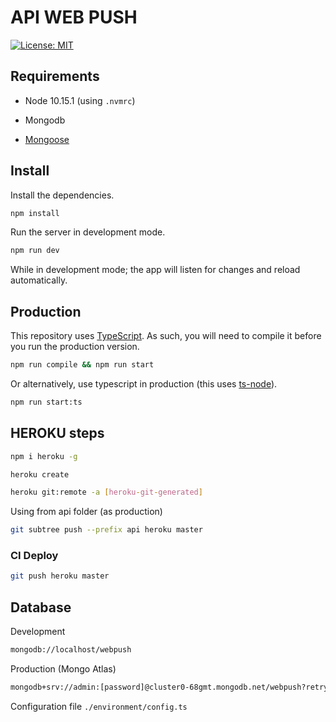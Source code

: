 # API WEB PUSH 

[![License: MIT](https://img.shields.io/badge/License-MIT-yellow.svg)](https://opensource.org/licenses/MIT)

## Requirements 

- Node 10.15.1 (using `.nvmrc`)

- Mongodb 

- [Mongoose](https://github.com/Automattic/mongoose)

## Install

Install the dependencies.

```sh
npm install
```

Run the server in development mode.

```sh
npm run dev
```

While in development mode; the app will listen for changes and reload automatically.

## Production

This repository uses [TypeScript](https://www.typescriptlang.org/). As such, you will need to compile it before you run the production version.

```sh
npm run compile && npm run start
```

Or alternatively, use typescript in production (this uses [ts-node](https://github.com/TypeStrong/ts-node)).

```sh
npm run start:ts
```

## HEROKU steps

```sh 
npm i heroku -g 
```

```sh 
heroku create 
```

```sh
heroku git:remote -a [heroku-git-generated]
```

Using from api folder (as production)
````sh
git subtree push --prefix api heroku master
````

### CI Deploy
````sh
git push heroku master
````

## Database

Development
```sh
mongodb://localhost/webpush
```

Production (Mongo Atlas)
```sh
mongodb+srv://admin:[password]@cluster0-68gmt.mongodb.net/webpush?retryWrites=true
```

Configuration file `./environment/config.ts`
